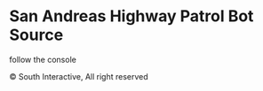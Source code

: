 # San Andreas Highway Patrol Bot Source

follow the console

© South Interactive, All right reserved
